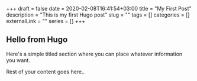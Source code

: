 +++ 
draft = false
date = 2020-02-08T16:41:54+03:00
title = "My First Post"
description = "This is my first Hugo post"
slug = "" 
tags = []
categories = []
externalLink = ""
series = []
+++



Hello from Hugo
---------
Here's a simple titled section where you can place whatever information you want.

Rest of your content goes here..